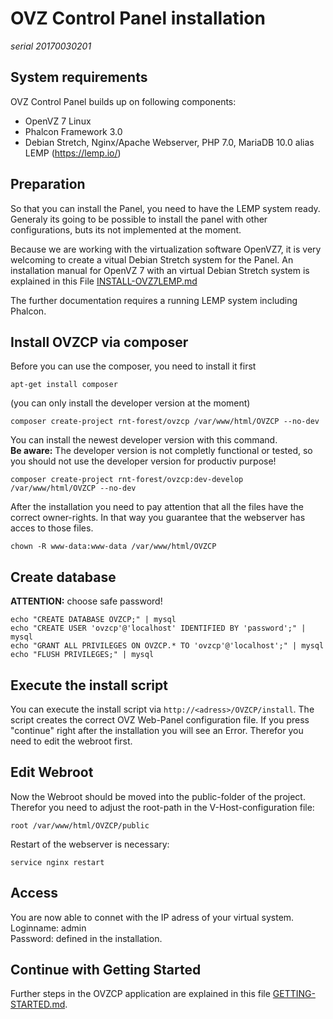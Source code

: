 # OVZ Control Panel installation
*serial 20170030201*

## System requirements
OVZ Control Panel builds up on following components:
- OpenVZ 7 Linux
- Phalcon Framework 3.0
- Debian Stretch, Nginx/Apache Webserver, PHP 7.0, MariaDB 10.0 alias LEMP (https://lemp.io/)

## Preparation
So that you can install the Panel, you need to have the LEMP system ready. Generaly its going to be possible to install the panel with other configurations, buts its not implemented at the moment.
                                                                                                        
Because we are working with the virtualization software OpenVZ7, it is very welcoming to create a vitual Debian Stretch system for the Panel. An installation manual for OpenVZ 7 with an virtual Debian Stretch system is explained in this File [INSTALL-OVZ7LEMP.md](INSTALL-OVZ7LEMP.md)

The further documentation requires a running LEMP system including Phalcon.

## Install OVZCP via composer
Before you can use the composer, you need to install it first
```
apt-get install composer
```

(you can only install the developer version at the moment)
```
composer create-project rnt-forest/ovzcp /var/www/html/OVZCP --no-dev
```

You can install the newest developer version with this command.  
**Be aware:** The developer version is not completly functional or tested, so you should not use the developer version for productiv purpose! 

```
composer create-project rnt-forest/ovzcp:dev-develop /var/www/html/OVZCP --no-dev
  ```
  
After the installation you need to pay attention that all the files have the correct owner-rights. In that way you guarantee that the webserver has acces to those files.
```
chown -R www-data:www-data /var/www/html/OVZCP 
```

## Create database
**ATTENTION:** choose safe password! 
```
echo "CREATE DATABASE OVZCP;" | mysql
echo "CREATE USER 'ovzcp'@'localhost' IDENTIFIED BY 'password';" | mysql
echo "GRANT ALL PRIVILEGES ON OVZCP.* TO 'ovzcp'@'localhost';" | mysql
echo "FLUSH PRIVILEGES;" | mysql
```

## Execute the install script
You can execute the install script via `http://<adress>/OVZCP/install`.
The script creates the correct OVZ Web-Panel configuration file. If you press "continue" right after the installation you will see an Error. Therefor you need to edit the webroot first.

## Edit Webroot
Now the Webroot should be moved into the public-folder of the project. Therefor you need to adjust the root-path in the V-Host-configuration file:
```
root /var/www/html/OVZCP/public
```
Restart of the webserver is necessary:
```
service nginx restart
```

## Access
You are now able to connet with the IP adress of your virtual system.  
Loginname: admin  
Password: defined in the installation.

## Continue with Getting Started
Further steps in the OVZCP application are explained in this file [GETTING-STARTED.md](GETTING-STARTED.md).
